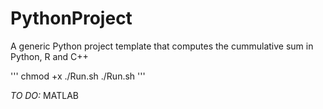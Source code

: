 # PythonProject
A generic Python project template that computes the cummulative sum in Python, R and C++   

'''
chmod +x ./Run.sh
./Run.sh
'''

*TO DO:* MATLAB
